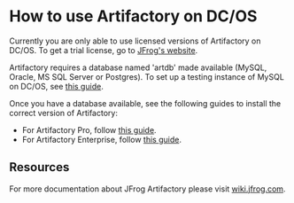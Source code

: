 # How to use Artifactory on DC/OS

Currently you are only able to use licensed versions of Artifactory on DC/OS. To get a trial license, go to [JFrog's website](https://www.jfrog.com/artifactory/free-trial-mesosphere/).

Artifactory requires a database named 'artdb' made available (MySQL, Oracle, MS SQL Server or Postgres). To set up a testing instance of MySQL on DC/OS, see [this guide](install-mysql.md).

Once you have a database available, see the following guides to install the correct version of Artifactory:

+ For Artifactory Pro, follow [this guide](artifactory-pro.md).
+ For Artifactory Enterprise, follow [this guide](artifactory-enterprise.md).

## Resources

For more documentation about JFrog Artifactory please visit [wiki.jfrog.com](https://wiki.jfrog.com).
